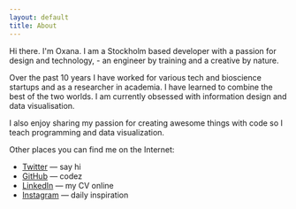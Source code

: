 ```yaml
---
layout: default
title: About
---
```


Hi there. I'm Oxana. I am a Stockholm based developer with a passion for design and technology, - an engineer by training and a creative by nature. 

Over the past 10 years I have worked for various tech and bioscience startups and as a researcher in academia. I have learned to combine the best of the two worlds. I am currently obsessed with information design and data visualisation. 

I also enjoy sharing my passion for creating awesome things with code so I teach programming and data visualization. 


Other places you can find me on the Internet:

- [Twitter](http://twitter.com/Merenlin) — say hi
- [GitHub](https://github.com/oxananu) — codez
- [LinkedIn](https://www.linkedin.com/in/oxanasachenkova/) — my CV online
- [Instagram](https://www.instagram.com/oxana.nu) — daily inspiration

